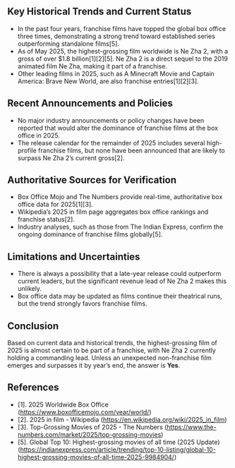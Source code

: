 ## Key Historical Trends and Current Status

- In the past four years, franchise films have topped the global box office three times, demonstrating a strong trend toward established series outperforming standalone films[5].
- As of May 2025, the highest-grossing film worldwide is Ne Zha 2, with a gross of over $1.8 billion[1][2][5]. Ne Zha 2 is a direct sequel to the 2019 animated film Ne Zha, making it part of a franchise.
- Other leading films in 2025, such as A Minecraft Movie and Captain America: Brave New World, are also franchise entries[1][2][3].

## Recent Announcements and Policies

- No major industry announcements or policy changes have been reported that would alter the dominance of franchise films at the box office in 2025.
- The release calendar for the remainder of 2025 includes several high-profile franchise films, but none have been announced that are likely to surpass Ne Zha 2’s current gross[2].

## Authoritative Sources for Verification

- Box Office Mojo and The Numbers provide real-time, authoritative box office data for 2025[1][3].
- Wikipedia’s 2025 in film page aggregates box office rankings and franchise status[2].
- Industry analyses, such as those from The Indian Express, confirm the ongoing dominance of franchise films globally[5].

## Limitations and Uncertainties

- There is always a possibility that a late-year release could outperform current leaders, but the significant revenue lead of Ne Zha 2 makes this unlikely.
- Box office data may be updated as films continue their theatrical runs, but the trend strongly favors franchise films.

## Conclusion

Based on current data and historical trends, the highest-grossing film of 2025 is almost certain to be part of a franchise, with Ne Zha 2 currently holding a commanding lead. Unless an unexpected non-franchise film emerges and surpasses it by year’s end, the answer is **Yes**.

## References

- [1]. 2025 Worldwide Box Office (https://www.boxofficemojo.com/year/world/)
- [2]. 2025 in film - Wikipedia (https://en.wikipedia.org/wiki/2025_in_film)
- [3]. Top-Grossing Movies of 2025 - The Numbers (https://www.the-numbers.com/market/2025/top-grossing-movies)
- [5]. Global Top 10: Highest-grossing movies of all time (2025 Update) (https://indianexpress.com/article/trending/top-10-listing/global-10-highest-grossing-movies-of-all-time-2025-9984904/)